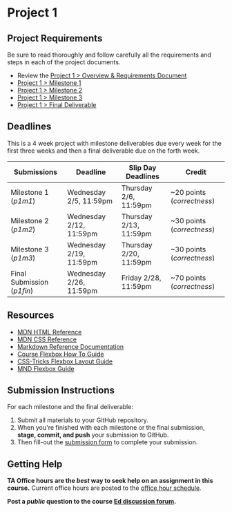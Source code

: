 # Project 1

## Project Requirements

Be sure to read thoroughly and follow carefully all the requirements and steps in each of the project documents.

- Review the [Project 1 > Overview & Requirements Document](https://github.coecis.cornell.edu/info1300-spring25/info1300-2025sp-resources/blob/main/assignments/project1/project1.md)
- [Project 1 > Milestone 1](https://github.coecis.cornell.edu/info1300-spring25/info1300-2025sp-resources/blob/main/assignments/project1/p1-milestone-1.md)
- [Project 1 > Milestone 2](https://github.coecis.cornell.edu/info1300-spring25/info1300-2025sp-resources/blob/main/assignments/project1/p1-milestone-2.md)
- [Project 1 > Milestone 3](https://github.coecis.cornell.edu/info1300-spring25/info1300-2025sp-resources/blob/main/assignments/project1/p1-milestone-3.md)
- [Project 1 > Final Deliverable](https://github.coecis.cornell.edu/info1300-spring25/info1300-2025sp-resources/blob/main/assignments/project1/p1-milestone-final.md)

## Deadlines

This is a 4 week project with milestone deliverables due every week for the first three weeks and then a final deliverable due on the forth week.

| Submissions                 | Deadline                | Slip Day Deadlines     | Credit                                                     |
| --------------------------- | ----------------------- | ---------------------- | ---------------------------------------------------------- |
| Milestone 1 (_p1m1_)        | Wednesday 2/5, 11:59pm  | Thursday 2/6, 11:59pm  | ~20 points (_correctness_)                                  |
| Milestone 2 (_p1m2_)        | Wednesday 2/12, 11:59pm | Thursday 2/13, 11:59pm | ~30 points (_correctness_)                                  |
| Milestone 3 (_p1m3_)        | Wednesday 2/19, 11:59pm | Thursday 2/20, 11:59pm | ~30 points (_correctness_)                                  |
| Final Submission (_p1fin_)  | Wednesday 2/26, 11:59pm    | Friday 2/28, 11:59pm    | ~70 points (_correctness_)

## Resources

- [MDN HTML Reference](https://developer.mozilla.org/en-US/docs/Web/HTML)
- [MDN CSS Reference](https://developer.mozilla.org/en-US/docs/Web/CSS)
- [Markdown Reference Documentation](https://commonmark.org/help/)
- [Course Flexbox How To Guide](https://github.coecis.cornell.edu/info1300-spring25/info1300-2025sp-resources/blob/main/resources/flexbox-how-to-guide.pdf)
- [CSS-Tricks Flexbox Layout Guide](https://css-tricks.com/snippets/css/a-guide-to-flexbox/)
- [MND Flexbox Guide](https://developer.mozilla.org/en-US/docs/Learn_web_development/Core/CSS_layout/Flexbox)


## Submission Instructions

For each milestone and the final deliverable:
  1. Submit all materials to your GitHub repository.
  2. When you're finished with each milestone or the final submission, **stage, commit, and push** your submission to GitHub.
  3. Then fill-out the [submission form](https://cornell.ca1.qualtrics.com/jfe/form/SV_4MIEbRGMW4wTFDo) to complete your submission.

## Getting Help

**TA Office hours are the _best_ way to seek help on an assignment in this course.** Current office hours are posted to the [office hour schedule](https://calendar.google.com/calendar/u/0/r/month/2025/2/1?cid=c_21e9a67b979868757b5325d7091f0c2d4ebd59807a2708f8198baf1377b011fb%40group.calendar.google.com).

**Post a _public_ question to the course [Ed discussion forum](https://edstem.org/us/courses/74352/discussion/6057875).**


